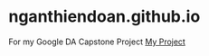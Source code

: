 # nganthiendoan.github.io
For my Google DA Capstone Project
[My Project](https://nganthiendoan.github.io/ggda/)
